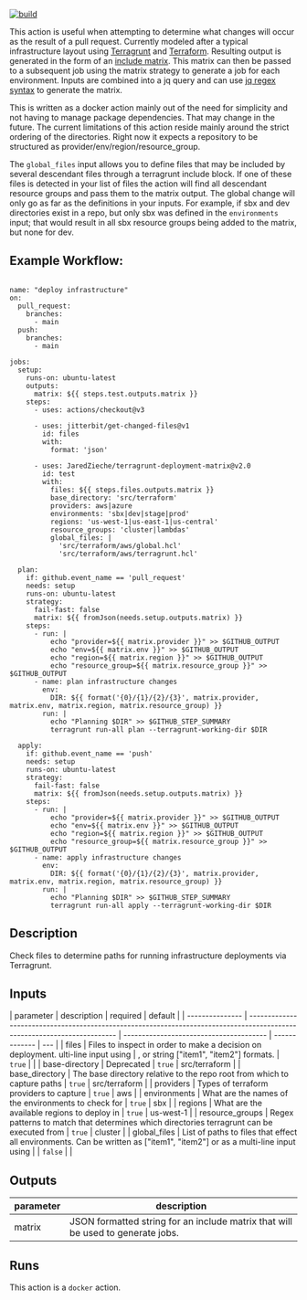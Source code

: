 [![build](https://github.com/JaredZieche/terragrunt-deployment-matrix/actions/workflows/test.yml/badge.svg)](https://github.com/JaredZieche/terragrunt-deployment-matrix/actions/workflows/test.yml)

This action is useful when attempting to determine what changes will occur as the result of a pull request. Currently modeled after a typical infrastructure layout using [Terragrunt](https://terragrunt.gruntwork.io/) and [Terraform](https://www.terraform.io/). Resulting output is generated in the form of an [include matrix](https://docs.github.com/en/actions/using-jobs/using-a-matrix-for-your-jobs#example-expanding-configurations). This matrix can then be passed to a subsequent job using the matrix strategy to generate a job for each environment. Inputs are combined into a jq query and can use [jq regex syntax](https://stedolan.github.io/jq/manual/#RegularexpressionsPCRE) to generate the matrix.

This is written as a docker action mainly out of the need for simplicity and not having to manage package dependencies. That may change in the future. The current limitations of this action reside mainly around the strict ordering of the directories. Right now it expects a repository to be structured as provider/env/region/resource_group.

The `global_files` input allows you to define files that may be included by several descendant files through a terragrunt include block. If one of these files is detected in your list of files the action will find all descendant resource groups and pass them to the matrix output. The global change will only go as far as the definitions in your inputs. For example, if sbx and dev directories exist in a repo, but only sbx was defined in the `environments` input; that would result in all sbx resource groups being added to the matrix, but none for dev.

## Example Workflow:

```

name: "deploy infrastructure"
on:
  pull_request:
    branches:
      - main
  push:
    branches:
      - main

jobs:
  setup:
    runs-on: ubuntu-latest
    outputs:
      matrix: ${{ steps.test.outputs.matrix }}
    steps:
      - uses: actions/checkout@v3

      - uses: jitterbit/get-changed-files@v1
        id: files
        with:
          format: 'json'

      - uses: JaredZieche/terragrunt-deployment-matrix@v2.0
        id: test
        with:
          files: ${{ steps.files.outputs.matrix }}
          base_directory: 'src/terraform'
          providers: aws|azure
          environments: 'sbx|dev|stage|prod'
          regions: 'us-west-1|us-east-1|us-central'
          resource_groups: 'cluster|lambdas'
          global_files: |
            'src/terraform/aws/global.hcl'
            'src/terraform/aws/terragrunt.hcl'

  plan:
    if: github.event_name == 'pull_request'
    needs: setup
    runs-on: ubuntu-latest
    strategy:
      fail-fast: false
      matrix: ${{ fromJson(needs.setup.outputs.matrix) }}
    steps:
      - run: |
          echo "provider=${{ matrix.provider }}" >> $GITHUB_OUTPUT
          echo "env=${{ matrix.env }}" >> $GITHUB_OUTPUT
          echo "region=${{ matrix.region }}" >> $GITHUB_OUTPUT
          echo "resource_group=${{ matrix.resource_group }}" >> $GITHUB_OUTPUT
      - name: plan infrastructure changes
        env:
          DIR: ${{ format('{0}/{1}/{2}/{3}', matrix.provider, matrix.env, matrix.region, matrix.resource_group) }}
        run: |
          echo "Planning $DIR" >> $GITHUB_STEP_SUMMARY
          terragrunt run-all plan --terragrunt-working-dir $DIR

  apply:
    if: github.event_name == 'push'
    needs: setup
    runs-on: ubuntu-latest
    strategy:
      fail-fast: false
      matrix: ${{ fromJson(needs.setup.outputs.matrix) }}
    steps:
      - run: |
          echo "provider=${{ matrix.provider }}" >> $GITHUB_OUTPUT
          echo "env=${{ matrix.env }}" >> $GITHUB_OUTPUT
          echo "region=${{ matrix.region }}" >> $GITHUB_OUTPUT
          echo "resource_group=${{ matrix.resource_group }}" >> $GITHUB_OUTPUT
      - name: apply infrastructure changes
        env:
          DIR: ${{ format('{0}/{1}/{2}/{3}', matrix.provider, matrix.env, matrix.region, matrix.resource_group) }}
        run: |
          echo "Planning $DIR" >> $GITHUB_STEP_SUMMARY
          terragrunt run-all apply --terragrunt-working-dir $DIR
```

<!-- action-docs-description -->

## Description

Check files to determine paths for running infrastructure deployments via Terragrunt.

<!-- action-docs-description -->

<!-- action-docs-inputs -->

## Inputs

| parameter       | description                                                                                                              | required                                | default       |
| --------------- | ------------------------------------------------------------------------------------------------------------------------ | --------------------------------------- | ------------- | --- |
| files           | Files to inspect in order to make a decision on deployment. ulti-line input using                                        | , or string ["item1", "item2"] formats. | `true`        |     |
| base-directory  | Deprecated                                                                                                               | `true`                                  | src/terraform |
| base_directory  | The base directory relative to the repo root from which to capture paths                                                 | `true`                                  | src/terraform |
| providers       | Types of terraform providers to capture                                                                                  | `true`                                  | aws           |
| environments    | What are the names of the environments to check for                                                                      | `true`                                  | sbx           |
| regions         | What are the available regions to deploy in                                                                              | `true`                                  | us-west-1     |
| resource_groups | Regex patterns to match that determines which directories terragrunt can be executed from                                | `true`                                  | cluster       |
| global_files    | List of paths to files that effect all environments. Can be written as ["item1", "item2"] or as a multi-line input using |                                         | `false`       |     |

<!-- action-docs-inputs -->

<!-- action-docs-outputs -->

## Outputs

| parameter | description                                                                     |
| --------- | ------------------------------------------------------------------------------- |
| matrix    | JSON formatted string for an include matrix that will be used to generate jobs. |

<!-- action-docs-outputs -->

<!-- action-docs-runs -->

## Runs

This action is a `docker` action.

<!-- action-docs-runs -->
